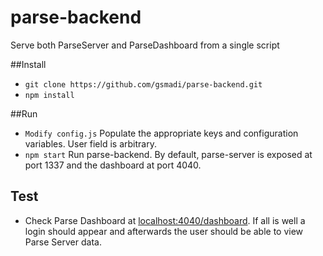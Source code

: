# parse-backend
Serve both ParseServer and ParseDashboard from a single script

##Install
+ `git clone https://github.com/gsmadi/parse-backend.git`
+ `npm install`

##Run
+ `Modify config.js` Populate the appropriate keys and configuration variables. User field is arbitrary. 
+ `npm start` Run parse-backend. By default, parse-server is exposed at port 1337 and the dashboard at port 4040.

## Test
+ Check Parse Dashboard at [localhost:4040/dashboard](http://localhost:4040/dashboard). If all is well a login should appear and afterwards the user should be able to view Parse Server data.